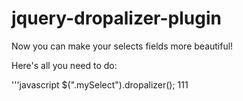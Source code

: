 jquery-dropalizer-plugin
========================

Now you can make your selects fields more beautiful!

Here's all you need to do:

'''javascript
$(".mySelect").dropalizer();
111
